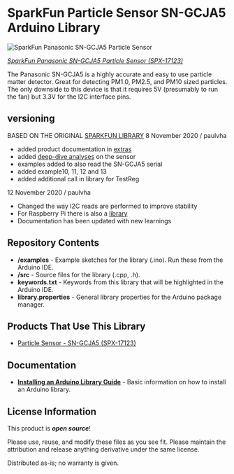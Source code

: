 SparkFun Particle Sensor SN-GCJA5 Arduino Library
========================================

![SparkFun Panasonic SN-GCJA5 Particle Sensor](https://cdn.sparkfun.com//assets/parts/1/6/0/9/3/17123-Particle_Sensor_-_SN-GCJA5-01.jpg)

[*SparkFun Panasonic SN-GCJA5 Particle Sensor (SPX-17123)*](https://www.sparkfun.com/products/17123)

The Panasonic SN-GCJA5 is a highly accurate and easy to use particle matter detector. Great for detecting PM1.0, PM2.5, and PM10 sized particles. The only downside to this device is that it requires 5V (presumably to run the fan) but 3.3V for the I2C interface pins.

## versioning

 BASED ON THE ORIGINAL [SPARKFUN LIBRARY](https://github.com/sparkfun/SparkFun_Particle_Sensor_SN-GCJA5_Arduino_Library)
 8 November 2020 / paulvha
 * added product documentation in [extras](extras)
 * added [deep-dive analyses](extras/SN-GCJA5.odt) on the sensor
 * examples added to also read the SN-GCJA5 serial
 * added example10, 11, 12 and 13
 * added additional call in library for TestReg

 12 November 2020 / paulvha
 * Changed the way I2C reads are performed to improve stability
 * For Raspberry Pi there is also a [library](https://github.com/paulvha/SN-GCJA5_on_raspberry)
 * Documentation has been updated with new learnings

## Repository Contents

- **/examples** - Example sketches for the library (.ino). Run these from the Arduino IDE.
- **/src** - Source files for the library (.cpp, .h).
- **keywords.txt** - Keywords from this library that will be highlighted in the Arduino IDE.
- **library.properties** - General library properties for the Arduino package manager.

## Products That Use This Library

- [Particle Sensor - SN-GCJA5 (SPX-17123)](https://www.sparkfun.com/products/17123)

## Documentation

- **[Installing an Arduino Library Guide](https://learn.sparkfun.com/tutorials/installing-an-arduino-library)** - Basic information on how to install an Arduino library.

## License Information

This product is _**open source**_!

Please use, reuse, and modify these files as you see fit.
Please maintain the attribution and release anything derivative under the same license.

Distributed as-is; no warranty is given.
